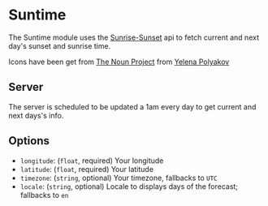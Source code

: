 # Suntime

The Suntime module uses the [Sunrise-Sunset](https://sunrise-sunset.org/api) api to fetch current and next day's sunset and sunrise time.

Icons have been get from [The Noun Project](https://thenounproject.com) from [Yelena Polyakov](https://thenounproject.com/Yelena)

## Server

The server is scheduled to be updated a 1am every day to get current and next days's info.

## Options

- `longitude`: (`float`, required) Your longitude
- `latitude`: (`float`, required) Your latitude
- `timezone`: (`string`, optional) Your timezone, fallbacks to `UTC`
- `locale`: (`string`, optional) Locale to displays days of the forecast; fallbacks to `en`

